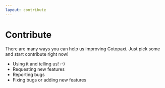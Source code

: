 ```yaml
---
layout: contribute
---
```

# Contribute


There are many ways you can help us improving Cotopaxi. Just pick some and start contribute right now!

 *   Using it and telling us! :-)
 *   Requesting new features
 *   Reporting bugs
 *   Fixing bugs or adding new features
 


